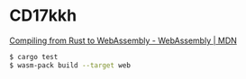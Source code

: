 # CD17kkh

[Compiling from Rust to WebAssembly - WebAssembly | MDN](https://developer.mozilla.org/en-US/docs/WebAssembly/Rust_to_wasm)

```sh
$ cargo test
$ wasm-pack build --target web
```